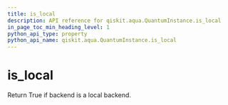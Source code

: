 ```yaml
---
title: is_local
description: API reference for qiskit.aqua.QuantumInstance.is_local
in_page_toc_min_heading_level: 1
python_api_type: property
python_api_name: qiskit.aqua.QuantumInstance.is_local
---
```


# is\_local

Return True if backend is a local backend.

